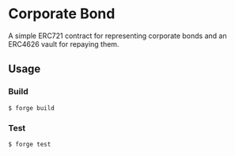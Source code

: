 # Corporate Bond

A simple ERC721 contract for representing corporate bonds and an ERC4626 vault for repaying them.

## Usage

### Build

```shell
$ forge build
```

### Test

```shell
$ forge test
```
